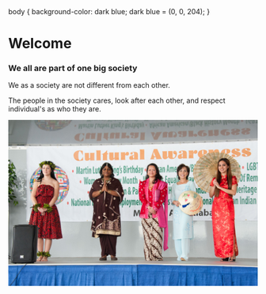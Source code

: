 <html>
  body {
  background-color: dark blue; dark blue = (0, 0, 204);
}
  <h1><b> Welcome </b></h1>
  <h3> We all are part of one big society </h3>
  <p> We as a society are not different from each other.</p>
  <p> The people in the society cares, look after each other, and respect individual's as who they are. </p>

![simransethi643](festival.jpg)
<!-- Google Search, Google, www.google.com/search?q=Https%3A%2F%2FMedia.defense.gov%2F2017%2FFeb%2F02%2F2001693930%2F-1%2F-1%2F0%2F160311-F-EX201-152.JPG. -->
</html>
